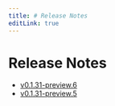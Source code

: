 ```yaml
---
title: # Release Notes
editLink: true
---
```


# Release Notes

- [v0.1.31-preview.6](v0.1.31-preview.6)
- [v0.1.31-preview.5](v0.1.31-preview.5)